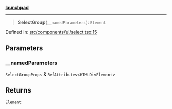 [**launchpad**](index.md)

***

> **SelectGroup**(`__namedParameters`): `Element`

Defined in: [src/components/ui/select.tsx:15](https://github.com/victorbratov/launchpad/blob/d14315d3bd6634bc1c0e4507f8ad0551e9221cbc/src/components/ui/select.tsx#L15)

## Parameters

### \_\_namedParameters

`SelectGroupProps` & `RefAttributes`\<`HTMLDivElement`\>

## Returns

`Element`
